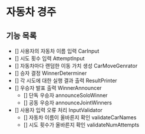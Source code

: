 # 자동차 경주

## 기능 목록
- [] 사용자의 자동차 이름 입력 CarInput
- [] 시도 횟수 입력 AttemptInput
- [] 자동차마다 랜덤한 이동 가치 생성 CarMoveGenrator
- [] 승자 결정 WinnerDeterminer
- [] 각 시도에 대한 실행 결과 출력 ResultPrinter
- [] 우승자 발표 출력 WinnerAnnouncer
  - [] 단독 우승자 announceSoloWinner
  - [] 공동 우승자 announceJointWinners
- [] 사용자 입력 오류 처리 InputValidator
  - [] 자동차 이름이 올바른지 확인 validateCarNames
  - [] 시도 횟수가 올바른지 확인 validateNumAttempts
